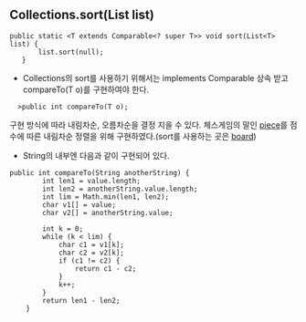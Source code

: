 
Collections.sort(List<T> list)
-------
```
public static <T extends Comparable<? super T>> void sort(List<T> list) {
       list.sort(null);
   }
```
- Collections의 sort를 사용하기 위해서는 implements Comparable<Type> 상속 받고 compareTo(T o)를 구현하여야 한다.
```
  >public int compareTo(T o);
```
구현 방식에 따라 내림차순, 오름차순을 결정 지을 수 있다.
체스게임의 말인 [piece](https://github.com/Hue9010/codesquad-chess-game/blob/master/src/pieces/Piece.java)를 점수에 따른 내림차순 정렬을 위해 구현하였다.(sort를 사용하는 곳은 [board](https://github.com/Hue9010/codesquad-chess-game/blob/master/src/chess/Board.java))
- String의 내부엔 다음과 같이 구현되어 있다.
```
public int compareTo(String anotherString) {
        int len1 = value.length;
        int len2 = anotherString.value.length;
        int lim = Math.min(len1, len2);
        char v1[] = value;
        char v2[] = anotherString.value;

        int k = 0;
        while (k < lim) {
            char c1 = v1[k];
            char c2 = v2[k];
            if (c1 != c2) {
                return c1 - c2;
            }
            k++;
        }
        return len1 - len2;
    }
```
